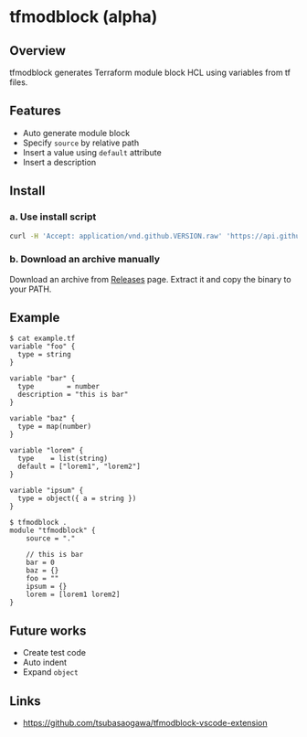# tfmodblock (alpha)

## Overview

tfmodblock generates Terraform module block HCL using variables from tf files.

## Features

- Auto generate module block
- Specify `source` by relative path
- Insert a value using `default` attribute
- Insert a description

## Install

### a. Use install script

```bash
curl -H 'Accept: application/vnd.github.VERSION.raw' 'https://api.github.com/repos/tsubasaogawa/tfmodblock/contents/install.sh?ref=main' | bash
```

### b. Download an archive manually

Download an archive from [Releases](https://github.com/tsubasaogawa/tfmodblock/releases/latest) page.
Extract it and copy the binary to your PATH.

## Example

```hcl
$ cat example.tf
variable "foo" {
  type = string
}

variable "bar" {
  type        = number
  description = "this is bar"
}

variable "baz" {
  type = map(number)
}

variable "lorem" {
  type    = list(string)
  default = ["lorem1", "lorem2"]
}

variable "ipsum" {
  type = object({ a = string })
}
```

```hcl
$ tfmodblock .
module "tfmodblock" {
    source = "."

    // this is bar
    bar = 0
    baz = {}
    foo = ""
    ipsum = {}
    lorem = [lorem1 lorem2]
}
```

## Future works

- Create test code
- Auto indent
- Expand `object`

## Links

- <https://github.com/tsubasaogawa/tfmodblock-vscode-extension>
